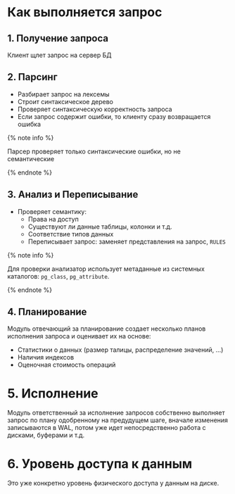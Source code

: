 # Как выполняется запрос


## 1. Получение запроса
Клиент щлет запрос на сервер БД

## 2. Парсинг
- Разбирает запрос на лексемы
- Строит синтаксическое дерево
- Проверяет синтаксическую корректность запроса
- Если запрос содержит ошибки, то клиенту сразу возвращается ошибка

{% note info %}

Парсер проверяет только синтаксические ошибки, но не семантические

{% endnote %}

## 3. Анализ и Переписывание
- Проверяет семантику:
    - Права на доступ
    - Существуют ли данные таблицы, колонки и т.д.
    - Соответствие типов данных
    - Переписывает запрос: заменяет представления на запрос, `RULES`

{% note info %}

Для проверки анализатор использует метаданные из системных каталогов: `pg_class`, `pg_attribute`.

{% endnote %}

## 4. Планирование
Модуль отвечающий за планирование создает несколько планов исполнения запроса и оценивает их на основе:
- Статистики о данных (размер талицы, распределение значений, ...)
- Наличия индексов
- Оценочная стоимость операций

# 5. Исполнение
Модуль ответственный за исполнение запросов собственно выполняет запрос по плану одобренному на предудущем шаге, вначале изменения записываются в WAL, потом уже идет непосредственно работа с дисками, буферами и т.д.

# 6. Уровень доступа к данным
Это уже конкретно уровень физического доступа у данным на диске.